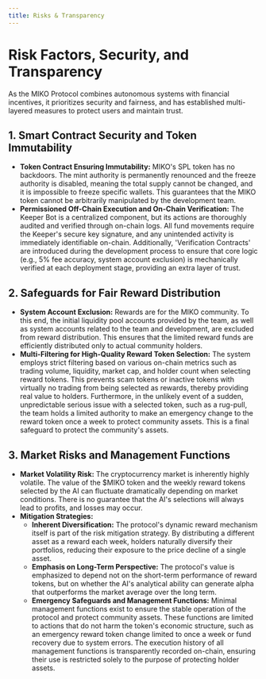 ```yaml
---
title: Risks & Transparency
---
```


# Risk Factors, Security, and Transparency

As the MIKO Protocol combines autonomous systems with financial incentives, it prioritizes security and fairness, and has established multi-layered measures to protect users and maintain trust.

## 1. Smart Contract Security and Token Immutability

-   **Token Contract Ensuring Immutability:** MIKO's SPL token has no backdoors. The mint authority is permanently renounced and the freeze authority is disabled, meaning the total supply cannot be changed, and it is impossible to freeze specific wallets. This guarantees that the MIKO token cannot be arbitrarily manipulated by the development team.
-   **Permissioned Off-Chain Execution and On-Chain Verification:** The Keeper Bot is a centralized component, but its actions are thoroughly audited and verified through on-chain logs. All fund movements require the Keeper's secure key signature, and any unintended activity is immediately identifiable on-chain. Additionally, 'Verification Contracts' are introduced during the development process to ensure that core logic (e.g., 5% fee accuracy, system account exclusion) is mechanically verified at each deployment stage, providing an extra layer of trust.

## 2. Safeguards for Fair Reward Distribution

-   **System Account Exclusion:** Rewards are for the MIKO community. To this end, the initial liquidity pool accounts provided by the team, as well as system accounts related to the team and development, are excluded from reward distribution. This ensures that the limited reward funds are efficiently distributed only to actual community holders.
-   **Multi-Filtering for High-Quality Reward Token Selection:** The system employs strict filtering based on various on-chain metrics such as trading volume, liquidity, market cap, and holder count when selecting reward tokens. This prevents scam tokens or inactive tokens with virtually no trading from being selected as rewards, thereby providing real value to holders. Furthermore, in the unlikely event of a sudden, unpredictable serious issue with a selected token, such as a rug-pull, the team holds a limited authority to make an emergency change to the reward token once a week to protect community assets. This is a final safeguard to protect the community's assets.

## 3. Market Risks and Management Functions

-   **Market Volatility Risk:** The cryptocurrency market is inherently highly volatile. The value of the $MIKO token and the weekly reward tokens selected by the AI can fluctuate dramatically depending on market conditions. There is no guarantee that the AI's selections will always lead to profits, and losses may occur.
-   **Mitigation Strategies:**
    -   **Inherent Diversification:** The protocol's dynamic reward mechanism itself is part of the risk mitigation strategy. By distributing a different asset as a reward each week, holders naturally diversify their portfolios, reducing their exposure to the price decline of a single asset.
    -   **Emphasis on Long-Term Perspective:** The protocol's value is emphasized to depend not on the short-term performance of reward tokens, but on whether the AI's analytical ability can generate alpha that outperforms the market average over the long term.
    -   **Emergency Safeguards and Management Functions:** Minimal management functions exist to ensure the stable operation of the protocol and protect community assets. These functions are limited to actions that do not harm the token's economic structure, such as an emergency reward token change limited to once a week or fund recovery due to system errors. The execution history of all management functions is transparently recorded on-chain, ensuring their use is restricted solely to the purpose of protecting holder assets.
